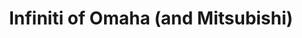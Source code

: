 ---
title: "Infiniti of Omaha (and Mitsubishi)"
url: /omaha/infiniti-of-omaha-and-mitsubishi/
shop: Autohaus
---